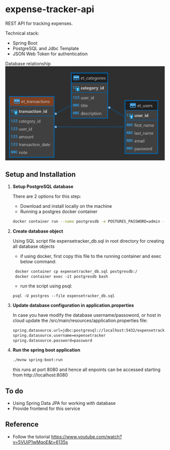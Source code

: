 # expense-tracker-api

REST API for tracking expenses.

Technical stack:
- Spring Boot
- PostgreSQL and Jdbc Template
- JSON Web Token for authentication

Database relationship
![db-relationship](images/db-relationship.png)

## Setup and Installation
1. **Setup PostgreSQL database**

    There are 2 options for this step:
    - Download and install locally on the machine
    - Running a postgres docker container
     ```sh
     docker container run --name postgresdb -e POSTGRES_PASSWORD=admin -d -p 5432:5432 postgres
     ```
2. **Create database object**

    Using SQL script file expensetracker_db.sql in root directory for creating all database objects
    - if using docker, first copy this file to the running container and exec below command:
    ```
     docker container cp expensetracker_db.sql postgresdb:/
     docker container exec -it postgresdb bash
     ```
    - run the script using psql:
     ```
     psql -U postgres --file expensetracker_db.sql
     ```
3. **Update database configuration in application.properties**

    In case you have modify the database username/passoword, or host in cloud update the /src/main/resources/application.properties file:
   ```properties
   spring.datasource.url=jdbc:postgresql://localhost:5432/expensetrackerdb
   spring.datasource.username=expensetracker
   spring.datasource.password=password
   ```
4. **Run the spring boot application**
   ```sh
   ./mvnw spring-boot:run
   ```
   this runs at port 8080 and hence all enpoints can be accessed starting from http://localhost:8080
## To do
- Using Spring Data JPA for working with database
- Provide frontend for this service

## Reference
- Follow the tutorial https://www.youtube.com/watch?v=5VUjP1wMqoE&t=6135s
